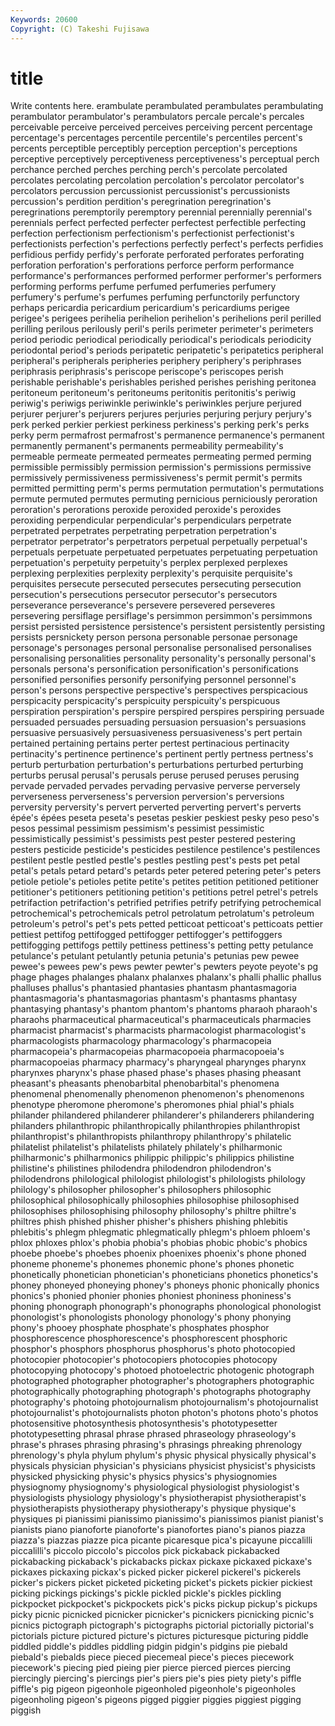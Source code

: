 ```yaml
---
Keywords: 20600 
Copyright: (C) Takeshi Fujisawa
---
```


# title

Write contents here.
erambulate perambulated perambulates
perambulating perambulator perambulator's perambulators percale percale's percales perceivable perceive perceived
perceives perceiving percent percentage percentage's percentages percentile percentile's percentiles percent's
percents perceptible perceptibly perception perception's perceptions perceptive perceptively perceptiveness perceptiveness's
perceptual perch perchance perched perches perching perch's percolate percolated percolates
percolating percolation percolation's percolator percolator's percolators percussion percussionist percussionist's percussionists
percussion's perdition perdition's peregrination peregrination's peregrinations peremptorily peremptory perennial perennially
perennial's perennials perfect perfected perfecter perfectest perfectible perfecting perfection perfectionism
perfectionism's perfectionist perfectionist's perfectionists perfection's perfections perfectly perfect's perfects perfidies
perfidious perfidy perfidy's perforate perforated perforates perforating perforation perforation's perforations
perforce perform performance performance's performances performed performer performer's performers performing
performs perfume perfumed perfumeries perfumery perfumery's perfume's perfumes perfuming perfunctorily
perfunctory perhaps pericardia pericardium pericardium's pericardiums perigee perigee's perigees perihelia
perihelion perihelion's perihelions peril perilled perilling perilous perilously peril's perils
perimeter perimeter's perimeters period periodic periodical periodically periodical's periodicals periodicity
periodontal period's periods peripatetic peripatetic's peripatetics peripheral peripheral's peripherals peripheries
periphery periphery's periphrases periphrasis periphrasis's periscope periscope's periscopes perish perishable
perishable's perishables perished perishes perishing peritonea peritoneum peritoneum's peritoneums peritonitis
peritonitis's periwig periwig's periwigs periwinkle periwinkle's periwinkles perjure perjured perjurer
perjurer's perjurers perjures perjuries perjuring perjury perjury's perk perked perkier
perkiest perkiness perkiness's perking perk's perks perky perm permafrost permafrost's
permanence permanence's permanent permanently permanent's permanents permeability permeability's permeable permeate
permeated permeates permeating permed perming permissible permissibly permission permission's permissions
permissive permissively permissiveness permissiveness's permit permit's permits permitted permitting perm's
perms permutation permutation's permutations permute permuted permutes permuting pernicious perniciously
peroration peroration's perorations peroxide peroxided peroxide's peroxides peroxiding perpendicular perpendicular's
perpendiculars perpetrate perpetrated perpetrates perpetrating perpetration perpetration's perpetrator perpetrator's perpetrators
perpetual perpetually perpetual's perpetuals perpetuate perpetuated perpetuates perpetuating perpetuation perpetuation's
perpetuity perpetuity's perplex perplexed perplexes perplexing perplexities perplexity perplexity's perquisite
perquisite's perquisites persecute persecuted persecutes persecuting persecution persecution's persecutions persecutor
persecutor's persecutors perseverance perseverance's persevere persevered perseveres persevering persiflage persiflage's
persimmon persimmon's persimmons persist persisted persistence persistence's persistent persistently persisting
persists persnickety person persona personable personae personage personage's personages personal
personalise personalised personalises personalising personalities personality personality's personally personal's personals
persona's personification personification's personifications personified personifies personify personifying personnel personnel's
person's persons perspective perspective's perspectives perspicacious perspicacity perspicacity's perspicuity perspicuity's
perspicuous perspiration perspiration's perspire perspired perspires perspiring persuade persuaded persuades
persuading persuasion persuasion's persuasions persuasive persuasively persuasiveness persuasiveness's pert pertain
pertained pertaining pertains perter pertest pertinacious pertinacity pertinacity's pertinence pertinence's
pertinent pertly pertness pertness's perturb perturbation perturbation's perturbations perturbed perturbing
perturbs perusal perusal's perusals peruse perused peruses perusing pervade pervaded
pervades pervading pervasive perverse perversely perverseness perverseness's perversion perversion's perversions
perversity perversity's pervert perverted perverting pervert's perverts épée's épées peseta
peseta's pesetas peskier peskiest pesky peso peso's pesos pessimal pessimism
pessimism's pessimist pessimistic pessimistically pessimist's pessimists pest pester pestered pestering
pesters pesticide pesticide's pesticides pestilence pestilence's pestilences pestilent pestle pestled
pestle's pestles pestling pest's pests pet petal petal's petals petard
petard's petards peter petered petering peter's peters petiole petiole's petioles
petite petite's petites petition petitioned petitioner petitioner's petitioners petitioning petition's
petitions petrel petrel's petrels petrifaction petrifaction's petrified petrifies petrify petrifying
petrochemical petrochemical's petrochemicals petrol petrolatum petrolatum's petroleum petroleum's petrol's pet's
pets petted petticoat petticoat's petticoats pettier pettiest pettifog pettifogged pettifogger
pettifogger's pettifoggers pettifogging pettifogs pettily pettiness pettiness's petting petty petulance
petulance's petulant petulantly petunia petunia's petunias pew pewee pewee's pewees
pew's pews pewter pewter's pewters peyote peyote's pg phage phages
phalanges phalanx phalanxes phalanx's phalli phallic phallus phalluses phallus's phantasied
phantasies phantasm phantasmagoria phantasmagoria's phantasmagorias phantasm's phantasms phantasy phantasying phantasy's
phantom phantom's phantoms pharaoh pharaoh's pharaohs pharmaceutical pharmaceutical's pharmaceuticals pharmacies
pharmacist pharmacist's pharmacists pharmacologist pharmacologist's pharmacologists pharmacology pharmacology's pharmacopeia pharmacopeia's
pharmacopeias pharmacopoeia pharmacopoeia's pharmacopoeias pharmacy pharmacy's pharyngeal pharynges pharynx pharynxes
pharynx's phase phased phase's phases phasing pheasant pheasant's pheasants phenobarbital
phenobarbital's phenomena phenomenal phenomenally phenomenon phenomenon's phenomenons phenotype pheromone pheromone's
pheromones phial phial's phials philander philandered philanderer philanderer's philanderers philandering
philanders philanthropic philanthropically philanthropies philanthropist philanthropist's philanthropists philanthropy philanthropy's philatelic
philatelist philatelist's philatelists philately philately's philharmonic philharmonic's philharmonics philippic philippic's
philippics philistine philistine's philistines philodendra philodendron philodendron's philodendrons philological philologist
philologist's philologists philology philology's philosopher philosopher's philosophers philosophic philosophical philosophically
philosophies philosophise philosophised philosophises philosophising philosophy philosophy's philtre philtre's philtres
phish phished phisher phisher's phishers phishing phlebitis phlebitis's phlegm phlegmatic
phlegmatically phlegm's phloem phloem's phlox phloxes phlox's phobia phobia's phobias
phobic phobic's phobics phoebe phoebe's phoebes phoenix phoenixes phoenix's phone
phoned phoneme phoneme's phonemes phonemic phone's phones phonetic phonetically phonetician
phonetician's phoneticians phonetics phonetics's phoney phoneyed phoneying phoney's phoneys phonic
phonically phonics phonics's phonied phonier phonies phoniest phoniness phoniness's phoning
phonograph phonograph's phonographs phonological phonologist phonologist's phonologists phonology phonology's phony
phonying phony's phooey phosphate phosphate's phosphates phosphor phosphorescence phosphorescence's phosphorescent
phosphoric phosphor's phosphors phosphorus phosphorus's photo photocopied photocopier photocopier's photocopiers
photocopies photocopy photocopying photocopy's photoed photoelectric photogenic photograph photographed photographer
photographer's photographers photographic photographically photographing photograph's photographs photography photography's photoing
photojournalism photojournalism's photojournalist photojournalist's photojournalists photon photon's photons photo's photos
photosensitive photosynthesis photosynthesis's phototypesetter phototypesetting phrasal phrase phrased phraseology phraseology's
phrase's phrases phrasing phrasing's phrasings phreaking phrenology phrenology's phyla phylum
phylum's physic physical physically physical's physicals physician physician's physicians physicist
physicist's physicists physicked physicking physic's physics physics's physiognomies physiognomy physiognomy's
physiological physiologist physiologist's physiologists physiology physiology's physiotherapist physiotherapist's physiotherapists physiotherapy
physiotherapy's physique physique's physiques pi pianissimi pianissimo pianissimo's pianissimos pianist
pianist's pianists piano pianoforte pianoforte's pianofortes piano's pianos piazza piazza's
piazzas piazze pica picante picaresque pica's picayune piccalilli piccalilli's piccolo
piccolo's piccolos pick pickaback pickabacked pickabacking pickaback's pickabacks pickax pickaxe
pickaxed pickaxe's pickaxes pickaxing pickax's picked picker pickerel pickerel's pickerels
picker's pickers picket picketed picketing picket's pickets pickier pickiest picking
pickings pickings's pickle pickled pickle's pickles pickling pickpocket pickpocket's pickpockets
pick's picks pickup pickup's pickups picky picnic picnicked picnicker picnicker's
picnickers picnicking picnic's picnics pictograph pictograph's pictographs pictorial pictorially pictorial's
pictorials picture pictured picture's pictures picturesque picturing piddle piddled piddle's
piddles piddling pidgin pidgin's pidgins pie piebald piebald's piebalds piece
pieced piecemeal piece's pieces piecework piecework's piecing pied pieing pier
pierce pierced pierces piercing piercingly piercing's piercings pier's piers pie's
pies piety piety's piffle piffle's pig pigeon pigeonhole pigeonholed pigeonhole's
pigeonholes pigeonholing pigeon's pigeons pigged piggier piggies piggiest pigging piggish
